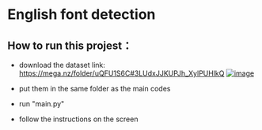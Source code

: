 # English font detection


## How to run this projest：
* download the dataset link: https://mega.nz/folder/uQFU1S6C#3LUdxJJKUPJh_XylPUHlkQ
[![image](https://www.linkpicture.com/q/examples_1.png)](https://www.linkpicture.com/view.php?img=LPic63ae98f3eaa8728523926)

* put them in the same folder as the main codes
* run "main.py"
* follow the instructions on the screen
